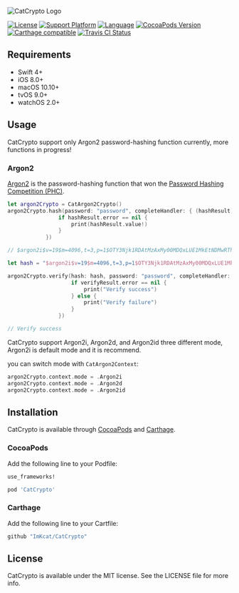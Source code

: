 ![CatCrypto Logo](https://github.com/ImKcat/CatCrypto/raw/master/CatCrypto-Logo.png)

[![License](https://img.shields.io/cocoapods/l/CatCrypto.svg?style=flat)](http://cocoapods.org/pods/CatCrypto)
[![Support Platform](https://img.shields.io/cocoapods/p/CatCrypto.svg?style=flat&colorB=7c3636)](http://cocoapods.org/pods/CatCrypto)
[![Language](https://img.shields.io/badge/Language-swift4-EF5138.svg?style=flat)](https://github.com/Carthage/Carthage)
[![CocoaPods Version](https://img.shields.io/cocoapods/v/CatCrypto.svg?style=flat)](http://cocoapods.org/pods/CatCrypto)
[![Carthage compatible](https://img.shields.io/badge/Carthage-compatible-4BC51D.svg?style=flat)](https://github.com/Carthage/Carthage)
[![Travis CI Status](http://img.shields.io/travis/ImKcat/CatCrypto.svg?style=flat)](https://travis-ci.org/ImKcat/CatCrypto)

## Requirements
- Swift 4+
- iOS 8.0+
- macOS 10.10+
- tvOS 9.0+
- watchOS 2.0+

## Usage

CatCrypto support only Argon2 password-hashing function currently, more functions in progress!

### Argon2
[Argon2](https://github.com/P-H-C/phc-winner-argon2) is the password-hashing function that won the [Password Hashing Competition (PHC)](https://password-hashing.net/).

``` swift
let argon2Crypto = CatArgon2Crypto()
argon2Crypto.hash(password: "password", completeHandler: { (hashResult) in
                if hashResult.error == nil {
                    print(hashResult.value!)
                }
            })

// $argon2i$v=19$m=4096,t=3,p=1$OTY3Njk1RDAtMzAxMy00MDQxLUE1MkEtNDMwRThGN0QzQTgz$JIYBIOhvjT955Vxx2uTN6FrXUyPuzjhF1l3pFeEVpfQ

let hash = "$argon2i$v=19$m=4096,t=3,p=1$OTY3Njk1RDAtMzAxMy00MDQxLUE1MkEtNDMwRThGN0QzQTgz$JIYBIOhvjT955Vxx2uTN6FrXUyPuzjhF1l3pFeEVpfQ"

argon2Crypto.verify(hash: hash, password: "password", completeHandler: { (verifyResult) in
                    if verifyResult.error == nil {
                        print("Verify success")
                    } else {
                    	print("Verify failure")
                    }
                })

// Verify success
```

CatCrypto support Argon2i, Argon2d, and Argon2id three different mode, Argon2i is default mode and it is recommend.

you can switch mode with `CatArgon2Context`:

``` swift
argon2Crypto.context.mode = .Argon2i
argon2Crypto.context.mode = .Argon2d
argon2Crypto.context.mode = .Argon2id
```

## Installation
CatCrypto is available through [CocoaPods](http://cocoapods.org) and [Carthage](https://github.com/Carthage/Carthage).

### CocoaPods

Add the following line to your Podfile:

```ruby
use_frameworks!

pod 'CatCrypto'
```

### Carthage

Add the following line to your Cartfile:

```ruby
github "ImKcat/CatCrypto"
```


## License

CatCrypto is available under the MIT license. See the LICENSE file for more info.
